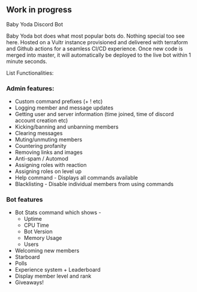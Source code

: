 ## Work in progress 
Baby Yoda Discord Bot

Baby Yoda bot does what most popular bots do. Nothing special too see here.
Hosted on a Vultr instance provisioned and delivered with terraform and Github actions for a seamless CI/CD experience. Once new code is merged into master, it will automatically be deployed to the live bot within 1 minute seconds. 

List Functionalities: 

### Admin features:
- Custom command prefixes (+ ! etc)
- Logging member and message updates
- Getting user and server information (time joined, time of discord account creation etc)
- Kicking/banning and unbanning members
- Clearing messages
- Muting/unmuting members
- Countering profanity
- Removing links and images
- Anti-spam  / Automod
- Assigning roles with reaction
- Assigning roles on level up
- Help command - Displays all commands available
- Blacklisting - Disable individual members from using commands
    
### Bot features     
- Bot Stats command which shows -
    - Uptime
    - CPU Time
    - Bot Version
    - Memory Usage
    - Users
- Welcoming new members
- Starboard
- Polls
- Experience system + Leaderboard
- Display member level and rank
- Giveaways!
